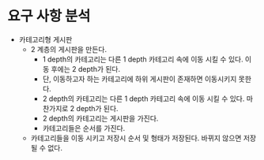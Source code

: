 # 요구 사항 분석 

- 카테고리형 게시판 
  - 2 계층의 게시판을 만든다. 
    - 1 depth의 카테고리는 다른 1 depth 카테고리 속에 이동 시킬 수 있다. 이동 후에는 2 depth가 된다. 
    - 단, 이동하고자 하는 카테고리에 하위 게시판이 존재하면 이동시키지 못한다.
    - 2 depth의 카테고리는 다른 1 depth 카테고리 속에 이동 시킬 수 있다. 마찬가지로 2 depth가 된다. 
    - 2 depth의 카테고리는 게시판을 가진다. 
    - 카테고리들은 순서를 가진다.
  - 카테고리들을 이동 시키고 저장시 순서 및 형태가 저장된다. 바뀌지 않으면 저장 될 수 없다.